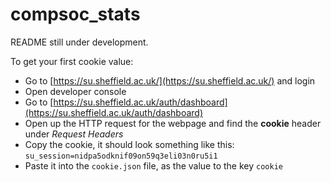 # compsoc_stats

README still under development.

To get your first cookie value:
- Go to [https://su.sheffield.ac.uk/](https://su.sheffield.ac.uk/) and login
- Open developer console
- Go to [https://su.sheffield.ac.uk/auth/dashboard](https://su.sheffield.ac.uk/auth/dashboard)
- Open up the HTTP request for the webpage and find the **cookie** header under *Request Headers*
- Copy the cookie, it should look something like this: `su_session=nidpa5odknif09on59q3eli03n0ru5i1`
- Paste it into the `cookie.json` file, as the value to the key `cookie`